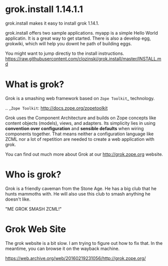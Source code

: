 grok.install 1.14.1.1
===================
grok.install  makes it easy to install grok 1.14.1. 

grok.install offers two sample applications.  myapp is a simple Hello  World applicatin.  It is a great way to get started.  There is also a develop egg, grokwiki, which will help you downt he path of building eggs. 

You might want to jump directiy to the 
install instructions. https://raw.githubusercontent.com/clozinski/grok.install/master/INSTALL.md


What is grok?
=============

Grok is a smashing web framework based on `Zope Toolkit`_ technology.

.. _`Zope Toolkit`: http://docs.zope.org/zopetoolkit

Grok uses the Component Architecture and builds on Zope concepts like
content objects (models), views, and adapters.  Its simplicity lies in
using **convention over configuration** and **sensible defaults** when
wiring components together.  That means neither a configuration
language like ZCML nor a lot of repetition are needed to create a web
application with grok.

You can find out much more about Grok at our http://grok.zope.org
website.

Who is grok?
============

Grok is a friendly caveman from the Stone Age.  He has a big club that
he hunts mammoths with.  He will also use this club to smash anything
he doesn't like.

"ME GROK SMASH ZCML!"


Grok Web Site
==============

The grok website is a bit slow.  I am trying to figure out how to fix that. 
In the meantime, you can browse it on the wayback machine. 

https://web.archive.org/web/20160219231056/http://grok.zope.org/

